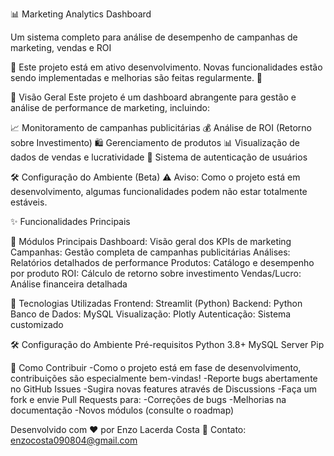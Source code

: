 📊 Marketing Analytics Dashboard 

Um sistema completo para análise de desempenho de campanhas de marketing, vendas e ROI

🚧 Este projeto está em ativo desenvolvimento. Novas funcionalidades estão sendo implementadas e melhorias são feitas regularmente. 🚧

🚀 Visão Geral
Este projeto é um dashboard abrangente para gestão e análise de performance de marketing, incluindo:

📈 Monitoramento de campanhas publicitárias
💰 Análise de ROI (Retorno sobre Investimento)
🛍️ Gerenciamento de produtos
📊 Visualização de dados de vendas e lucratividade
🔐 Sistema de autenticação de usuários

🛠️ Configuração do Ambiente (Beta)
⚠️ Aviso: Como o projeto está em desenvolvimento, algumas funcionalidades podem não estar totalmente estáveis.

✨ Funcionalidades Principais

📌 Módulos Principais
Dashboard: Visão geral dos KPIs de marketing
Campanhas: Gestão completa de campanhas publicitárias
Análises: Relatórios detalhados de performance
Produtos: Catálogo e desempenho por produto
ROI: Cálculo de retorno sobre investimento
Vendas/Lucro: Análise financeira detalhada

🔧 Tecnologias Utilizadas
Frontend: Streamlit (Python)
Backend: Python
Banco de Dados: MySQL
Visualização: Plotly
Autenticação: Sistema customizado

🛠️ Configuração do Ambiente
Pré-requisitos
Python 3.8+
MySQL Server
Pip

🤝 Como Contribuir
-Como o projeto está em fase de desenvolvimento, contribuições são especialmente bem-vindas!
-Reporte bugs abertamente no GitHub Issues
-Sugira novas features através de Discussions
-Faça um fork e envie Pull Requests para:
-Correções de bugs
-Melhorias na documentação
-Novos módulos (consulte o roadmap)

Desenvolvido com ❤️ por Enzo Lacerda Costa
📧 Contato: enzocosta090804@gmail.com
